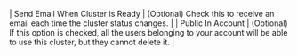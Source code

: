 | Send Email When Cluster is Ready | (Optional) Check this to receive an email each time the cluster status changes. |
| Public In Account | (Optional) If this option is checked, all the users belonging to your account will be able to use this cluster, but they cannot delete it. | 